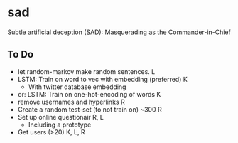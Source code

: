 # sad
Subtle artificial deception (SAD):  Masquerading as the Commander-in-Chief

## To Do
- let random-markov make random sentences.  L
- LSTM: Train on word to vec with embedding (preferred)  K
  - With twitter database embedding
- or: LSTM: Train on one-hot-encoding of words  K
- remove usernames and hyperlinks  R
- Create a random test-set (to not train on) ~300  R
- Set up online questionair  R, L
  - Including a prototype
- Get users (>20)  K, L, R
